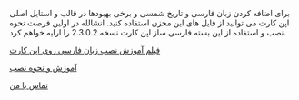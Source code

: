 برای اضافه کردن زبان فارسی و تاریخ شمسی و برخی بهبودها در قالب و استایل اصلی اپن کارت می توانید از فایل های این مخزن استفاده کنید.
انشالله در اولین فرصت نحوه نصب و استفاده از این بسته فارسی ساز اپن کارت نسخه 2.3.0.2 را ارایه خواهم کرد.

[فیلم آموزش نصب زبان فارسی روی اپن کارت](http://www.aparat.com/v/zYdK6)

[آموزش و نحوه نصب](http://ressan.ir/%D8%B5%D9%81%D8%AD%D9%87-%D9%86%D8%AE%D8%B3%D8%AA/%D8%A7%D9%BE%D9%86-%DA%A9%D8%A7%D8%B1%D8%AA-opencart/41-%D8%A8%D8%B3%D8%AA%D9%87-%D9%81%D8%A7%D8%B1%D8%B3%DB%8C-%D8%B3%D8%A7%D8%B2-%D8%A8%D8%B1%D8%A7%DB%8C-%D9%81%D8%B1%D9%88%D8%B4%DA%AF%D8%A7%D9%87-%D8%B3%D8%A7%D8%B2-%D8%A7%D9%BE%D9%86-%DA%A9%D8%A7%D8%B1%D8%AA)

[تماس با من](http://ressan.ir)
